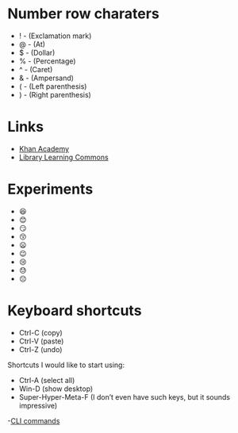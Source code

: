# Number row charaters
- ! - (Exclamation mark)
- @ - (At)
- $ - (Dollar)
- % - (Percentage)
- ^ - (Caret)
- & - (Ampersand)
- ( - (Left parenthesis)
- ) - (Right parenthesis)

# Links
- [Khan Academy](https://www.khanacademy.org/)
- [Library Learning Commons](https://www.georgebrown.ca/library-learning-commons)

# Experiments
- :laughing:
- :blush:
- :smirk:
- :kissing_closed_eyes:
- :frowning:
- :wink:
- :cry:
- :sweat:
- :pensive:

# Keyboard shortcuts
- Ctrl-C (copy)
- Ctrl-V (paste)
- Ctrl-Z (undo)

Shortcuts I would like to start using: 
- Ctrl-A (select all)
- Win-D (show desktop)
- Super-Hyper-Meta-F (I don’t even have such keys, but it sounds impressive)

-[CLI commands](docs/cli.md)
